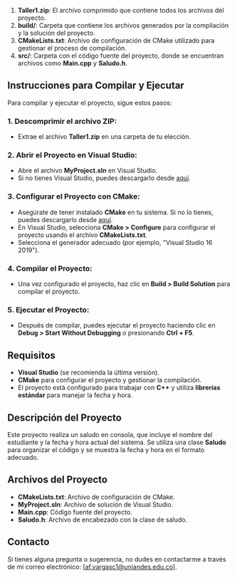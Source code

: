 
1. **Taller1.zip**: El archivo comprimido que contiene todos los archivos del proyecto.
2. **build/**: Carpeta que contiene los archivos generados por la compilación y la solución del proyecto.
3. **CMakeLists.txt**: Archivo de configuración de CMake utilizado para gestionar el proceso de compilación.
4. **src/**: Carpeta con el código fuente del proyecto, donde se encuentran archivos como **Main.cpp** y **Saludo.h**.

## Instrucciones para Compilar y Ejecutar

Para compilar y ejecutar el proyecto, sigue estos pasos:

### 1. **Descomprimir el archivo ZIP**:
   - Extrae el archivo **Taller1.zip** en una carpeta de tu elección.

### 2. **Abrir el Proyecto en Visual Studio**:
   - Abre el archivo **MyProject.sln** en Visual Studio.
   - Si no tienes Visual Studio, puedes descargarlo desde [aquí](https://visualstudio.microsoft.com/downloads/).

### 3. **Configurar el Proyecto con CMake**:
   - Asegúrate de tener instalado **CMake** en tu sistema. Si no lo tienes, puedes descargarlo desde [aquí](https://cmake.org/download/).
   - En Visual Studio, selecciona **CMake > Configure** para configurar el proyecto usando el archivo **CMakeLists.txt**.
   - Selecciona el generador adecuado (por ejemplo, "Visual Studio 16 2019").
   
### 4. **Compilar el Proyecto**:
   - Una vez configurado el proyecto, haz clic en **Build > Build Solution** para compilar el proyecto.

### 5. **Ejecutar el Proyecto**:
   - Después de compilar, puedes ejecutar el proyecto haciendo clic en **Debug > Start Without Debugging** o presionando **Ctrl + F5**.

## Requisitos

- **Visual Studio** (se recomienda la última versión).
- **CMake** para configurar el proyecto y gestionar la compilación.
- El proyecto está configurado para trabajar con **C++** y utiliza **librerías estándar** para manejar la fecha y hora.

## Descripción del Proyecto

Este proyecto realiza un saludo en consola, que incluye el nombre del estudiante y la fecha y hora actual del sistema. Se utiliza una clase **Saludo** para organizar el código y se muestra la fecha y hora en el formato adecuado.

## Archivos del Proyecto

- **CMakeLists.txt**: Archivo de configuración de CMake.
- **MyProject.sln**: Archivo de solución de Visual Studio.
- **Main.cpp**: Código fuente del proyecto.
- **Saludo.h**: Archivo de encabezado con la clase de saludo.

## Contacto

Si tienes alguna pregunta o sugerencia, no dudes en contactarme a través de mi correo electrónico: [af.vargasc1@uniandes.edu.co].

